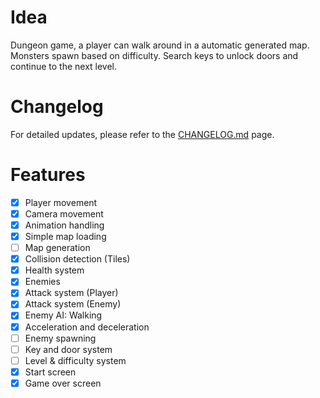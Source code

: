 # Idea
Dungeon game, a player can walk around in a automatic generated map. Monsters spawn based on difficulty. Search keys to unlock doors and continue to the next level.

# Changelog
 For detailed updates, please refer to the [CHANGELOG.md](CHANGELOG.md) page.

# Features
- [x] Player movement
- [x] Camera movement
- [x] Animation handling
- [x] Simple map loading
- [ ] Map generation
- [x] Collision detection (Tiles)
- [x] Health system
- [x] Enemies 
- [x] Attack system (Player)
- [x] Attack system (Enemy)
- [x] Enemy AI: Walking
- [x] Acceleration and deceleration
- [ ] Enemy spawning
- [ ] Key and door system
- [ ] Level & difficulty system
- [x] Start screen
- [x] Game over screen